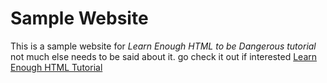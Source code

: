 # Sample Website

This is a sample website for *Learn Enough HTML to be Dangerous tutorial* not much else needs to be said about it. go check it out if interested [Learn Enough HTML Tutorial](https://learnenough.com/html-tutorial/html)
